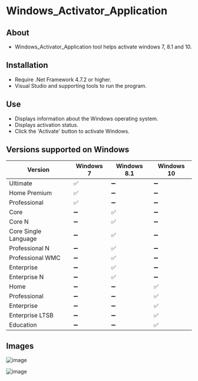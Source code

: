 # Windows_Activator_Application

## About
- Windows_Activator_Application tool helps activate windows 7, 8.1 and 10.

## Installation
- Require .Net Framework 4.7.2 or higher.
- Visual Studio and supporting tools to run the program.

## Use
- Displays information about the Windows operating system.
- Displays activation status.
- Click the 'Activate' button to activate Windows.

## Versions supported on Windows

| Version      | Windows 7 | Windows 8.1 | Windows 10 |
| --------------| --------- | ----------- | ---------- |
| Ultimate      | ✅         |  ➖          | ➖           |
| Home Premium  | ✅         |  ➖         |  ➖          |
| Professional  | ✅         |  ➖         |  ➖          |
| Core          |   ➖        | ✅           |  ➖          |
| Core N        |  ➖         | ✅           |  ➖          |
| Core Single Language | ➖  | ✅           |  ➖          |
| Professional N|        ➖   | ✅           |  ➖          |
| Professional WMC |   ➖   | ✅           |     ➖       |
| Enterprise    |      ➖     | ✅           |   ➖         |
| Enterprise N  |     ➖      | ✅           |   ➖         |
| Home          |     ➖      |  ➖           | ✅          |
| Professional  |    ➖       |   ➖          | ✅          |
| Enterprise    |    ➖       |   ➖          | ✅          |
| Enterprise LTSB|    ➖      |   ➖          | ✅          |
| Education     |     ➖      |   ➖          | ✅          |

## Images
![image](https://github.com/Khanh779/Windows_Activator_Application/blob/master/Screen/Screenshot%202024-04-29%20231437.png)

![image](https://github.com/Khanh779/Windows_Activator_Application/blob/master/Screen/Screenshot%202024-04-29%20231552.png)

